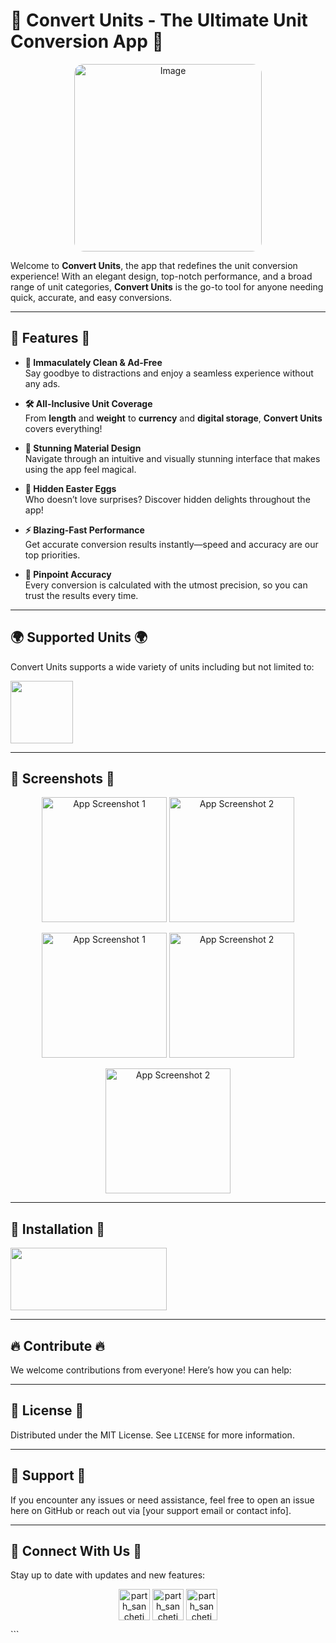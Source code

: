 # 🎉 Convert Units - The Ultimate Unit Conversion App 🎉
<p align="center">
  <img src="https://github.com/user-attachments/assets/8766a2b4-7b1e-4e7d-8b9f-713dd9059b88" alt="Image" width="300" style="border-radius: 15px;">
</p>

Welcome to **Convert Units**, the app that redefines the unit conversion experience! With an elegant design, top-notch performance, and a broad range of unit categories, **Convert Units** is the go-to tool for anyone needing quick, accurate, and easy conversions.

---

## 🚀 Features 🚀
- **🌟 Immaculately Clean & Ad-Free**  
  Say goodbye to distractions and enjoy a seamless experience without any ads.
  
- **🛠 All-Inclusive Unit Coverage**  
  From **length** and **weight** to **currency** and **digital storage**, **Convert Units** covers everything!
  
- **🎨 Stunning Material Design**  
  Navigate through an intuitive and visually stunning interface that makes using the app feel magical.

- **🥚 Hidden Easter Eggs**  
  Who doesn’t love surprises? Discover hidden delights throughout the app!
  
- **⚡ Blazing-Fast Performance**  
  Get accurate conversion results instantly—speed and accuracy are our top priorities.

- **📏 Pinpoint Accuracy**  
  Every conversion is calculated with the utmost precision, so you can trust the results every time.

---

## 🌍 Supported Units 🌍
Convert Units supports a wide variety of units including but not limited to:

<a href="https://docs.google.com/document/d/1aUGusQAuy3L9p67dm3Cl5QKn0-gpwsJSZkxKwtgYtHU/edit?usp=drive_link"><image src="https://github.com/user-attachments/assets/e12577aa-c1fb-41ed-af0f-120a23db667e" height="100" width="100" ></a>

---

## 📱 Screenshots 📱

<p align="center">
  <img src="https://github.com/user-attachments/assets/2f38ca80-4743-4861-9919-a1885c634fc1" alt="App Screenshot 1" width="200">
  <img src="https://github.com/user-attachments/assets/5b668650-5539-4998-b682-6ab81434fb93" alt="App Screenshot 2" width="200">
</p>
<p align="center">
  <img src="https://github.com/user-attachments/assets/1c86d96d-8091-4733-842b-369b8db14b3a" alt="App Screenshot 1" width="200">
  <img src="https://github.com/user-attachments/assets/ced2f394-bba3-4d26-82df-dca06c01a354" alt="App Screenshot 2" width="200">
</p>
<p align="center">
  <img src="https://github.com/user-attachments/assets/919c0c6f-cbc6-41d1-9484-f5d0dc026498" alt="App Screenshot 2" width="200">
</p>


---

## 🔧 Installation 🔧
<a href="https://play.google.com/store/apps/details?id=com.msi.convertunits"><image src="https://github.com/user-attachments/assets/7d836498-491e-4646-879d-0b7db36ae93c" height="100" width="250" ></a>

---

## 🔥 Contribute 🔥
We welcome contributions from everyone! Here’s how you can help:

---

## 📝 License 📝
Distributed under the MIT License. See `LICENSE` for more information.

---

## 🤝 Support 🤝
If you encounter any issues or need assistance, feel free to open an issue here on GitHub or reach out via [your support email or contact info].

---

## 🔗 Connect With Us 🔗
Stay up to date with updates and new features:
<p align="Center">
<a href="https://instagram.com/parth_sancheti" target="blank"><img align="center" src="https://user-images.githubusercontent.com/74038190/235294013-a33e5c43-a01c-43f6-b44d-a406d8b4ab75.gif" alt="parth_sancheti" height="50" width="50" /></a>
<a href="https://wa.me/+918275994253" target="blank"><img align="center" src="https://user-images.githubusercontent.com/74038190/235294019-40007353-6219-4ec5-b661-b3c35136dd0b.gif" alt="parth_sancheti" height="50" width="50" /></a>
<a href="t.me/parth_sancheti" target="blank"><img align="center" src="https://github.com/user-attachments/assets/0e431c33-dfa6-463a-8b52-7e729de03b12" alt="parth_sancheti" height="50" width="50" /></a>
</p>
```
